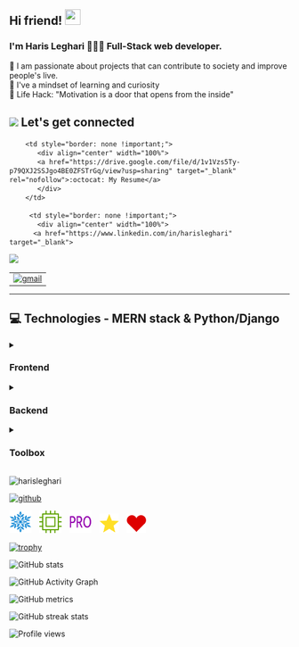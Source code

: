 ## Hi friend! <img src="https://media.giphy.com/media/hvRJCLFzcasrR4ia7z/giphy.gif" width="28px" height="28px">
### I'm Haris Leghari  👨🏻‍💻  Full-Stack web developer.

🚀   I am passionate about projects that can contribute to society and improve people's live.
<br/>
👀   I've a mindset of learning and curiosity
<br/>
🧭   Life Hack: "Motivation is a door that opens from the inside"
<br/>

 ## <img src="https://github.com/TheDudeThatCode/TheDudeThatCode/blob/master/Assets/Earth.gif" width="24px">  Let's get connected
 
 <table width="100%">
    <tbody>
      <tr>
       
        <td style="border: none !important;">
           <div align="center" width="100%">
           <a href="https://drive.google.com/file/d/1v1Vzs5Ty-p79QXJ2SSJgo4BE0ZFSTrGq/view?usp=sharing" target="_blank" rel="nofollow">:octocat: My Resume</a>
           </div>
        </td>
       
         <td style="border: none !important;">
           <div align="center" width="100%">
          <a href="https://www.linkedin.com/in/harisleghari" target="_blank">
  <img src="https://img.shields.io/badge/LinkedIn-0077B5?style=for-the-badge&logo=linkedin&logoColor=white">
</a>
           </div>
        </td>
         <td style="border: none !important;">
           <div align="center" width="100%">
          <a href="mailto:harisleghari61@gmail.com" target="_blank">
<img src="https://img.shields.io/badge/email%20me-EA4335?style=for-the-badge&logo=gmail&logoColor=white" alt="gmail" />
</a>
           </div>
        </td>
       </tr>
     </tbody>
  </table>
<hr/>

## :computer: Technologies - MERN stack & Python/Django

<details>
  <summary><h3>Frontend</h3></summary> 
 
 <p align="left">
<img src="https://img.shields.io/badge/html5%20-%23E34F26.svg?&style=for-the-badge&logo=html5&logoColor=white"/>
<img src="https://img.shields.io/badge/css3%20-%231572B6.svg?&style=for-the-badge&logo=css3&logoColor=white"/>
<!-- <img src="https://img.shields.io/badge/Sass-CC6699?style=for-the-badge&logo=sass&logoColor=white"/> -->
<img src="https://img.shields.io/badge/Bootstrap-563D7C?style=for-the-badge&logo=bootstrap&logoColor=white"/> 
<!-- <img src="https://img.shields.io/badge/styled--components-DB7093?style=for-the-badge&logo=styled-components&logoColor=white"/> -->
<img src="https://img.shields.io/badge/javascript%20-%23323330.svg?&style=for-the-badge&logo=javascript&logoColor=%23F7DF1E"/>
<!-- <img src="https://img.shields.io/badge/TypeScript-007ACC?style=for-the-badge&logo=typescript&logoColor=white"/> -->
<img src="https://img.shields.io/badge/React-20232A?style=for-the-badge&logo=react&logoColor=61DAFB"/>
<img src="https://img.shields.io/badge/Redux-593D88?style=for-the-badge&logo=redux&logoColor=white"/>
<!-- <img src="https://img.shields.io/badge/Vite-B73BFE?style=for-the-badge&logo=vite&logoColor=FFD62E"/> -->
 </p>
 
 </details>

<details>
  <summary><h3>Backend</h3></summary> 
 
 <p align="left">
<img src="https://img.shields.io/badge/Node.js-339933?style=for-the-badge&logo=nodedotjs&logoColor=white"/> 
<img src="https://img.shields.io/badge/Express.js-000000?style=for-the-badge&logo=express&logoColor=white"/> 
<img src="https://img.shields.io/badge/MongoDB-4EA94B?style=for-the-badge&logo=mongodb&logoColor=white"/>
<!-- <img src="https://img.shields.io/badge/firebase-ffca28?style=for-the-badge&logo=firebase&logoColor=black"/> -->

 </p>

 </details>
 
 <details>
  <summary><h3>Toolbox</h3></summary> 
 
 <p align="left">
 <img src="https://img.shields.io/badge/git%20-%23F05033.svg?&style=for-the-badge&logo=git&logoColor=white"/>
 <img src="https://img.shields.io/badge/Jest-C21325?style=for-the-badge&logo=jest&logoColor=white"/> 
 <!-- <img src="https://img.shields.io/badge/Cypress-17202C?style=for-the-badge&logo=cypress&logoColor=white"/> -->
 <img src="https://img.shields.io/badge/Figma-F24E1E?style=for-the-badge&logo=figma&logoColor=white"/> 
 <!-- <img src="https://img.shields.io/badge/Miro-F7C922?style=for-the-badge&logo=Miro&logoColor=050036"/> -->
 <img src="https://img.shields.io/badge/Postman-FF6C37?style=for-the-badge&logo=Postman&logoColor=white"/> 
 <!-- <img src="https://img.shields.io/badge/Swagger-85EA2D?style=for-the-badge&logo=Swagger&logoColor=white"/> -->
  </p>
 
  </details>

<!-- ## &#x1f4c8; GitHub Stats
<p align=center>
<img src="https://github-readme-stats.vercel.app/api?username=walbermelo&show_icons=true&hide=stars&hide_border=true" width="50%">
</p>

📊 &nbsp;**This week I spent my time on** </br>
 
<div align="center">
  <table>
    <tbody>
      <tr>
        <td style="border: none !important;">
        <div>
           <a href=https://wakatime.com/share/@WalberMelo/e104499e-e2dd-4864-b7d1-d1d4cbc1308b.svg target="_blank">
            <img src="https://wakatime.com/share/@WalberMelo/e104499e-e2dd-4864-b7d1-d1d4cbc1308b.svg" width="100%" alt="walber's GitHub Stats" vertical-align="middle"/>
            </a>
        </div>
        </td>
        <td style="border: none !important;">
        <div >
         <a href="https://wakatime.com/share/@WalberMelo/8a5bf6d9-e5d4-4ec9-aea3-10968a4857d7.svg" target="_blank">
            <img src="https://wakatime.com/share/@WalberMelo/8a5bf6d9-e5d4-4ec9-aea3-10968a4857d7.svg" width="100%" alt="walber's GitHub Stats" vertical-align="middle"/>
         </a>
        </div>
        </td>
      </tr>
    </tbody>
  <table>
<div>
*Click for zoom in* 🔎 -->




<p><img align="center" src="https://github-readme-stats.vercel.app/api/top-langs?username=harisleghari&show_icons=true&locale=en&layout=compact" alt="harisleghari" /></p>

[<img src='https://cdn.jsdelivr.net/npm/simple-icons@3.0.1/icons/github.svg' alt='github' height='40'>](https://github.com/harisleghari)  

<a href='https://archiveprogram.github.com/'><img src='https://raw.githubusercontent.com/acervenky/animated-github-badges/master/assets/acbadge.gif' width='40' height='40'></a> <a href='https://docs.github.com/en/developers'><img src='https://raw.githubusercontent.com/acervenky/animated-github-badges/master/assets/devbadge.gif' width='40' height='40'></a> <a href='https://github.com/pricing'><img src='https://raw.githubusercontent.com/acervenky/animated-github-badges/master/assets/pro.gif' width='40' height='40'></a> <a href='https://stars.github.com/'><img src='https://raw.githubusercontent.com/acervenky/animated-github-badges/master/assets/starbadge.gif' width='35' height='35'></a> <a href='https://docs.github.com/en/github/supporting-the-open-source-community-with-github-sponsors'><img src='https://raw.githubusercontent.com/acervenky/animated-github-badges/master/assets/sponsorbadge.gif' width='35' height='35'></a> 

[![trophy](https://github-profile-trophy.vercel.app/?username=harisleghari)](https://github.com/ryo-ma/github-profile-trophy)

![GitHub stats](https://github-readme-stats.vercel.app/api?username=harisleghari&show_icons=true&count_private=true)  

![GitHub Activity Graph](https://activity-graph.herokuapp.com/graph?username=harisleghari)  

![GitHub metrics](https://metrics.lecoq.io/harisleghari)  

![GitHub streak stats](https://github-readme-streak-stats.herokuapp.com/?user=harisleghari)  

![Profile views](https://gpvc.arturio.dev/harisleghari) 
